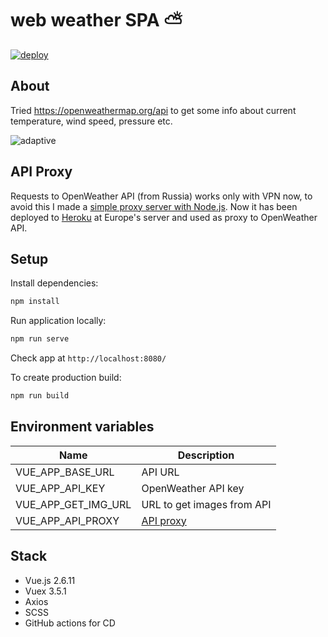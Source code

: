 # web weather SPA :partly_sunny:
[![deploy](https://github.com/DanTrofimov/weather-app/actions/workflows/deploy.yml/badge.svg?branch=master)](https://github.com/DanTrofimov/weather-app/actions/workflows/deploy.yml)

## About
Tried https://openweathermap.org/api to get some info about current temperature, wind speed, pressure etc.

![adaptive](https://github.com/chackydude/weather-app/raw/master/gifs/demo.gif)

## API Proxy
Requests to OpenWeather API (from Russia) works only with VPN now, to avoid this I made a [simple proxy server with Node.js](https://github.com/DanTrofimov/nodejs-proxy). Now it has been deployed to [Heroku](https://devcenter.heroku.com/articles/getting-started-with-nodejs) at Europe's server and used as proxy to OpenWeather API.

## Setup

Install dependencies:
```bash
npm install
```
Run application locally:
```bash
npm run serve
```
Check app at `http://localhost:8080/`

To create production build:
```bash
npm run build
```
## Environment variables

| Name  | Description  |
|---|---|
| VUE_APP_BASE_URL  | API URL |
| VUE_APP_API_KEY  | OpenWeather API key |
| VUE_APP_GET_IMG_URL  | URL to get images from API |
| VUE_APP_API_PROXY  | [API proxy](https://github.com/DanTrofimov/nodejs-proxy) |
## Stack

- Vue.js 2.6.11
- Vuex 3.5.1
- Axios
- SCSS
- GitHub actions for CD 
